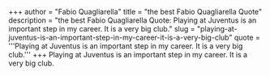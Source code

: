 +++
author = "Fabio Quagliarella"
title = "the best Fabio Quagliarella Quote"
description = "the best Fabio Quagliarella Quote: Playing at Juventus is an important step in my career. It is a very big club."
slug = "playing-at-juventus-is-an-important-step-in-my-career-it-is-a-very-big-club"
quote = '''Playing at Juventus is an important step in my career. It is a very big club.'''
+++
Playing at Juventus is an important step in my career. It is a very big club.
